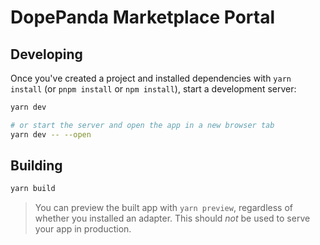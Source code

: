 # DopePanda Marketplace Portal

## Developing

Once you've created a project and installed dependencies with `yarn install` (or `pnpm install` or `npm install`), start a development server:

```bash
yarn dev

# or start the server and open the app in a new browser tab
yarn dev -- --open
```

## Building

```bash
yarn build
```

> You can preview the built app with `yarn preview`, regardless of whether you installed an adapter. This should _not_ be used to serve your app in production.
